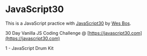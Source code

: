 # JavaScript30

This is a JavaScript practice with [JavaScript30](https://javascript30.com/) by [Wes Bos](https://github.com/wesbos).

30 Day Vanilla JS Coding Challenge @ [https://javascript30.com](https://javascript30.com)

1 - JavaScript Drum Kit